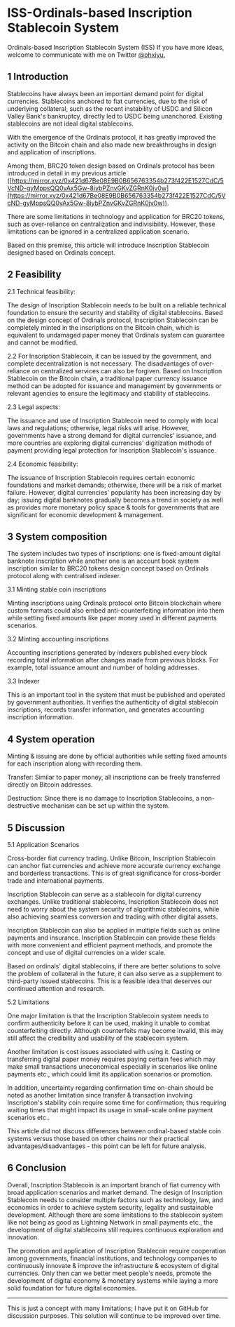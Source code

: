 # ISS-Ordinals-based Inscription Stablecoin System

Ordinals-based Inscription Stablecoin System (ISS)
If you have more ideas, welcome to communicate with me on Twitter [@ohxiyu.](https://twitter.com/ohxiyu)

## 1 Introduction

Stablecoins have always been an important demand point for digital currencies. Stablecoins anchored to fiat currencies, due to the risk of underlying collateral, such as the recent instability of USDC and Silicon Valley Bank's bankruptcy, directly led to USDC being unanchored. Existing stablecoins are not ideal digital stablecoins.

With the emergence of the Ordinals protocol, it has greatly improved the activity on the Bitcoin chain and also made new breakthroughs in design and application of inscriptions.

Among them, BRC20 token design based on Ordinals protocol has been introduced in detail in my previous article ([https://mirror.xyz/0x421d67Be08E9B0B656763354b273f422E1527CdC/5VcND-gyMppsQQ0vAx5Gw-8iybPZnvGKvZGRnK0jv0w](https://mirror.xyz/0x421d67Be08E9B0B656763354b273f422E1527CdC/5VcND-gyMppsQQ0vAx5Gw-8iybPZnvGKvZGRnK0jv0w)).

There are some limitations in technology and application for BRC20 tokens, such as over-reliance on centralization and indivisibility. However, these limitations can be ignored in a centralized application scenario.

Based on this premise, this article will introduce Inscription Stablecoin designed based on Ordinals concept.

## 2 Feasibility

2.1 Technical feasibility:

The design of Inscription Stablecoin needs to be built on a reliable technical foundation to ensure the security and stability of digital stablecoins. Based on the design concept of Ordinals protocol, Inscription Stablecoin can be completely minted in the inscriptions on the Bitcoin chain, which is equivalent to undamaged paper money that Ordinals system can guarantee and cannot be modified.

2.2 For Inscription Stablecoin, it can be issued by the government, and complete decentralization is not necessary. The disadvantages of over-reliance on centralized services can also be forgiven. Based on Inscription Stablecoin on the Bitcoin chain, a traditional paper currency issuance method can be adopted for issuance and management by governments or relevant agencies to ensure the legitimacy and stability of stablecoins.

2.3 Legal aspects:

The issuance and use of Inscription Stablecoin need to comply with local laws and regulations; otherwise, legal risks will arise. However, governments have a strong demand for digital currencies' issuance, and more countries are exploring digital currencies' digitization methods of payment providing legal protection for Inscription Stablecoin's issuance.

2.4 Economic feasibility:

The issuance of Inscription Stablecoin requires certain economic foundations and market demands; otherwise, there will be a risk of market failure. However, digital currencies' popularity has been increasing day by day; issuing digital banknotes gradually becomes a trend in society as well as provides more monetary policy space & tools for governments that are significant for economic development & management.

## 3 System composition

The system includes two types of inscriptions: one is fixed-amount digital banknote inscription while another one is an account book system inscription similar to BRC20 tokens design concept based on Ordinals protocol along with centralised indexer.

3.1 Minting stable coin inscriptions

Minting inscriptions using Ordinals protocol onto Bitcoin blockchain where custom formats could also embed anti-counterfeiting information into them while setting fixed amounts like paper money used in different payments scenarios.

3.2 Minting accounting inscriptions

Accounting inscriptions generated by indexers published every block recording total information after changes made from previous blocks. For example, total issuance amount and number of holding addresses.

3.3 Indexer

This is an important tool in the system that must be published and operated by government authorities. It verifies the authenticity of digital stablecoin inscriptions, records transfer information, and generates accounting inscription information.

## 4 System operation

Minting & issuing are done by official authorities while setting fixed amounts for each inscription along with recording them.

Transfer: Similar to paper money, all inscriptions can be freely transferred directly on Bitcoin addresses.

Destruction: Since there is no damage to Inscription Stablecoins, a non-destructive mechanism can be set up within the system.

## 5 Discussion

5.1 Application Scenarios

Cross-border fiat currency trading. Unlike Bitcoin, Inscription Stablecoin can anchor fiat currencies and achieve more accurate currency exchange and borderless transactions. This is of great significance for cross-border trade and international payments.

Inscription Stablecoin can serve as a stablecoin for digital currency exchanges. Unlike traditional stablecoins, Inscription Stablecoin does not need to worry about the system security of algorithmic stablecoins, while also achieving seamless conversion and trading with other digital assets.

Inscription Stablecoin can also be applied in multiple fields such as online payments and insurance. Inscription Stablecoin can provide these fields with more convenient and efficient payment methods, and promote the concept and use of digital currencies on a wider scale.

Based on ordinals' digital stablecoins, if there are better solutions to solve the problem of collateral in the future, it can also serve as a supplement to third-party issued stablecoins. This is a feasible idea that deserves our continued attention and research.

5.2 Limitations

One major limitation is that the Inscription Stablecoin system needs to confirm authenticity before it can be used, making it unable to combat counterfeiting directly. Although counterfeits may become invalid, this may still affect the credibility and usability of the stablecoin system.

Another limitation is cost issues associated with using it. Casting or transferring digital paper money requires paying certain fees which may make small transactions uneconomical especially in scenarios like online payments etc., which could limit its application scenarios or promotion.

In addition, uncertainty regarding confirmation time on-chain should be noted as another limitation since transfer & transaction involving Inscription's stability coin require some time for confirmation; thus requiring waiting times that might impact its usage in small-scale online payment scenarios etc..

This article did not discuss differences between ordinal-based stable coin systems versus those based on other chains nor their practical advantages/disadvantages - this point can be left for future analysis.

## 6 Conclusion

Overall, Inscription Stablecoin is an important branch of fiat currency with broad application scenarios and market demand. The design of Inscription Stablecoin needs to consider multiple factors such as technology, law, and economics in order to achieve system security, legality and sustainable development. Although there are some limitations to the stablecoin system like not being as good as Lightning Network in small payments etc., the development of digital stablecoins still requires continuous exploration and innovation.

The promotion and application of Inscription Stablecoin require cooperation among governments, financial institutions, and technology companies to continuously innovate & improve the infrastructure & ecosystem of digital currencies. Only then can we better meet people's needs, promote the development of digital economy & monetary systems while laying a more solid foundation for future digital economies.

---

This is just a concept with many limitations; I have put it on GitHub for discussion purposes. This solution will continue to be improved over time.
